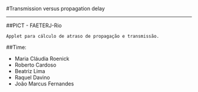#Transmission versus propagation delay

---

##PICT - FAETERJ-Rio

    Applet para cálculo de atraso de propagação e transmissão.



##Time:
- Maria Cláudia Roenick
- Roberto Cardoso
- Beatriz Lima
- Raquel Davino
- João Marcus Fernandes

